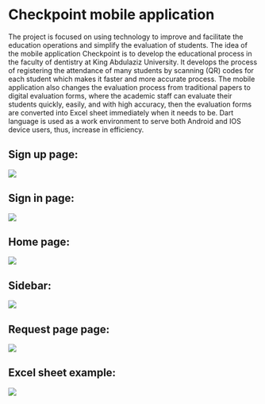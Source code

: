 # Checkpoint mobile application

The project is focused on using technology to improve and facilitate the education operations and simplify the evaluation of students. The idea of the mobile application Checkpoint is to develop the educational process in the faculty of dentistry at King Abdulaziz University. It develops the process of registering the attendance of many students by scanning (QR) codes for each student which makes it faster and more accurate process. The mobile application also changes the evaluation process from traditional papers to digital evaluation forms, where the academic staff can evaluate their students quickly, easily, and with high accuracy, then the evaluation forms are converted into Excel sheet immediately when it needs to be.
Dart language is used as a work environment to serve both Android and IOS device users, thus, increase in efficiency.

## Sign up page:
![](/Screenshot/Signup.png)

## Sign in page:
![](/Screenshot/Signin.png)

## Home page:
![](/Screenshot/Homepage.png)

## Sidebar:
![](/Screenshot/Sidebar.png)

## Request page page:
![](/Screenshot/RequestPage.png)

## Excel sheet example:
![](/Screenshot/Excel.png)

